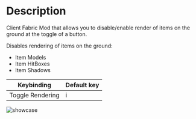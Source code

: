 # Description
Client Fabric Mod that allows you to disable/enable render of items on the ground at the toggle of a button.

Disables rendering of items on the ground:
- Item Models
- Item HitBoxes
- Item Shadows

| Keybinding | Default key|
| ----------- | ---------- |
| Toggle Rendering | i |

![showcase](https://cdn.modrinth.com/data/cached_images/a8db9a250e3e92f7b335bc802d25808f94ea827d.png)
